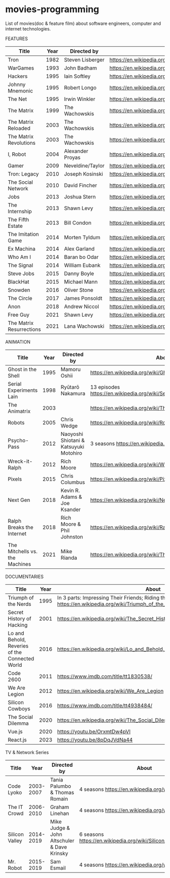 # movies-programming
List of movies(doc &amp; feature film) about software engineers, computer and internet technologies.

FEATURES

| Title             | Year   | Directed by      | About                                                  |
| ----------------- | ------ | ---------------- | ------------------------------------------------------ |
| Tron              | 1982   | Steven Lisberger |  https://en.wikipedia.org/wiki/Tron                    |
| WarGames          | 1993   | John Badham      |  https://en.wikipedia.org/wiki/WarGames                |
| Hackers           | 1995   | Iain Softley     |  https://en.wikipedia.org/wiki/Hackers_(film)          |
| Johnny Mnemonic   | 1995   | Robert Longo     |  https://en.wikipedia.org/wiki/Johnny_Mnemonic_(film)  |
| The Net           | 1995   | Irwin Winkler    |  https://en.wikipedia.org/wiki/The_Net_(1995_film)     |
| The Matrix        | 1999   | The Wachowskis   |  https://en.wikipedia.org/wiki/The_Matrix              |
|The Matrix Reloaded| 2003   | The Wachowskis   |  https://en.wikipedia.org/wiki/The_Matrix_Reloaded     |
|The Matrix Revolutions| 2003| The Wachowskis   |  https://en.wikipedia.org/wiki/The_Matrix_Revolutions  |
| I, Robot          | 2004   | Alexander Proyas |  https://en.wikipedia.org/wiki/I,_Robot_(film)         |
| Gamer             | 2009   | Neveldine/Taylor |  https://en.wikipedia.org/wiki/Gamer_(2009_film)       |
| Tron: Legacy      | 2010   | Joseph Kosinski  |  https://en.wikipedia.org/wiki/Tron:_Legacy            |
| The Social Network| 2010   | David Fincher    |  https://en.wikipedia.org/wiki/The_Social_Network      |
| Jobs              | 2013   | Joshua Stern     |  https://en.wikipedia.org/wiki/Jobs_(film)             |
| The Internship    | 2013   | Shawn Levy       |  https://en.wikipedia.org/wiki/The_Internship          |
| The Fifth Estate  | 2013   | Bill Condon      |  https://en.wikipedia.org/wiki/The_Fifth_Estate_(film) |
|The Imitation Game | 2014   | Morten Tyldum    |  https://en.wikipedia.org/wiki/The_Imitation_Game      |
| Ex Machina        | 2014   | Alex Garland     |  https://en.wikipedia.org/wiki/Ex_Machina_(film)       |
| Who Am I          | 2014   | Baran bo Odar    |  https://en.wikipedia.org/wiki/Who_Am_I_(2014_film)    |
| The Signal        | 2014   | William Eubank   |  https://en.wikipedia.org/wiki/The_Signal_(2014_film)  |     
| Steve Jobs        | 2015   | Danny Boyle      |  https://en.wikipedia.org/wiki/Steve_Jobs_(film)       |
| BlackHat          | 2015   | Michael Mann     |  https://en.wikipedia.org/wiki/Blackhat_(film)         |
| Snowden           | 2016   | Oliver Stone     |  https://en.wikipedia.org/wiki/Snowden_(film)          |
| The Circle        | 2017   | James Ponsoldt   |  https://en.wikipedia.org/wiki/The_Circle_(2017_film)  |
| Anon              | 2018   | Andrew Niccol    |  https://en.wikipedia.org/wiki/Anon_(film)             |
| Free Guy          | 2021   | Shawn Levy       |  https://en.wikipedia.org/wiki/Free_Guy                |
| The Matrix Resurrections|2021| Lana Wachowski |  https://en.wikipedia.org/wiki/The_Matrix_Resurrections|





ANIMATION    

| Title             | Year  | Directed by      | About                                                       |
| ----------------- | ----- | ---------------- | ----------------------------------------------------------- |
| Ghost in the Shell| 1995  | Mamoru Oshii     | https://en.wikipedia.org/wiki/Ghost_in_the_Shell_(1995_film)|
| Serial Experiments Lain| 1998| Ryūtarō Nakamura | 13 episodes https://en.wikipedia.org/wiki/Serial_Experiments_Lain|
| The Animatrix     | 2003  |                  | https://en.wikipedia.org/wiki/The_Animatrix                 |
| Robots            | 2005  | Chris Wedge      | https://en.wikipedia.org/wiki/Robots_(2005_film)            |
| Psycho-Pass       | 2012  |Naoyoshi Shiotani & Katsuyuki Motohiro| 3 seasons https://en.wikipedia.org/wiki/Psycho-Pass|
| Wreck-it-Ralph    | 2012  | Rich Moore       | https://en.wikipedia.org/wiki/Wreck-It_Ralph                |
| Pixels            | 2015  | Chris Columbus   | https://en.wikipedia.org/wiki/Pixels_(2015_film)            |               
| Next Gen          | 2018  | Kevin R. Adams & Joe Ksander| https://en.wikipedia.org/wiki/Next_Gen_(film)    |
| Ralph Breaks the Internet |2018|Rich Moore & Phil Johnston|     https://en.wikipedia.org/wiki/Ralph_Breaks_the_Internet|
| The Mitchells vs. the Machines| 2021| Mike Rianda | https://en.wikipedia.org/wiki/The_Mitchells_vs._the_Machines|


DOCUMENTARIES

| Title                | Year   | About                                                       |
| -------------------- | ------ | ------------------------------------------------------------|     
| Triumph of the Nerds | 1995   | In 3 parts: Impressing Their Friends; Riding the Bear; Great Artists Steal https://en.wikipedia.org/wiki/Triumph_of_the_Nerds |
| Secret History of Hacking|2001| https://en.wikipedia.org/wiki/The_Secret_History_of_Hacking |
| Lo and Behold, Reveries of the Connected World| 2016 |https://en.wikipedia.org/wiki/Lo_and_Behold,_Reveries_of_the_Connected_World |
| Code 2600            | 2011   |  https://www.imdb.com/title/tt1830538/                      |
| We Are Legion        | 2012   |  https://en.wikipedia.org/wiki/We_Are_Legion                |
| Silicon Cowboys      | 2016   |  https://www.imdb.com/title/tt4938484/                      |
| The Social Dilemma   | 2020   |  https://en.wikipedia.org/wiki/The_Social_Dilemma           |
| Vue.js               | 2020   |  https://youtu.be/OrxmtDw4pVI                               |
| React.js             | 2023   |  https://youtu.be/8pDqJVdNa44                               |



TV & Network Series 

| Title                | Year      | Directed by      | About                                                |
| -------------------- | --------- | ---------------- | ---------------------------------------------------- |
| Code Lyoko           | 2003-2007 |Tania Palumbo & Thomas Romain | 4 seasons https://en.wikipedia.org/wiki/Code_Lyoko |
| The IT Crowd         | 2006-2010 | Graham Linehan   | 4 seasons https://en.wikipedia.org/wiki/The_IT_Crowd |
| Silicon Valley       | 2014-2019 |Mike Judge & John Altschuler & Dave Krinsky |6 seasons https://en.wikipedia.org/wiki/Silicon_Valley_(TV_series)|
| Mr. Robot            | 2015-2019 | Sam Esmail       | 4 seasons https://en.wikipedia.org/wiki/Mr._Robot    |



